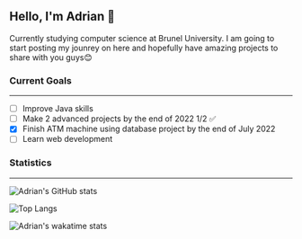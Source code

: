 ## Hello, I'm Adrian 👋 ##

Currently studying computer science at Brunel University.
I am going to start posting my jounrey on here and hopefully have amazing projects to share with you guys😊

### Current Goals ###
----------------------------------------------------
 - [ ] Improve Java skills
 - [ ] Make 2 advanced projects by the end of 2022 1/2 :white_check_mark:
 - [x] Finish ATM machine using database project by the end of July 2022
 - [ ] Learn web development
 
 ### Statistics ###
 ----------
![Adrian's GitHub stats](https://github-readme-stats.vercel.app/api?username=AdrianT18&show_icons=true&theme=city_lights)

![Top Langs](https://github-readme-stats.vercel.app/api/top-langs/?username=AdrianT18&layout=compact&theme=city_lights)

![Adrian's wakatime stats](https://github-readme-stats.vercel.app/api/wakatime?username=AdrianT18&theme=city_lights) 
